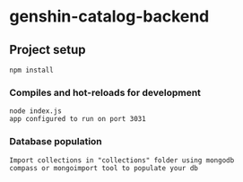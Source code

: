 # genshin-catalog-backend

## Project setup

```
npm install
```

### Compiles and hot-reloads for development

```
node index.js
app configured to run on port 3031
```

### Database population

```
Import collections in "collections" folder using mongodb
compass or mongoimport tool to populate your db
```
